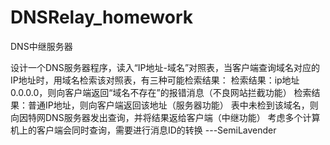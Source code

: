 # DNSRelay_homework
DNS中继服务器


设计一个DNS服务器程序，读入“IP地址-域名”对照表，当客户端查询域名对应的IP地址时，用域名检索该对照表，有三种可能检索结果：
检索结果：ip地址0.0.0.0，则向客户端返回“域名不存在”的报错消息（不良网站拦截功能）
检索结果：普通IP地址，则向客户端返回该地址（服务器功能）
表中未检到该域名，则向因特网DNS服务器发出查询，并将结果返给客户端（中继功能）
考虑多个计算机上的客户端会同时查询，需要进行消息ID的转换
       ---SemiLavender

